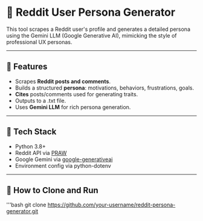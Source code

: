 # 🧠 Reddit User Persona Generator

This tool scrapes a Reddit user's profile and generates a detailed persona using the Gemini LLM (Google Generative AI), mimicking the style of professional UX personas.

---

## 📌 Features

- Scrapes **Reddit posts and comments**.
- Builds a structured **persona**: motivations, behaviors, frustrations, goals.
- **Cites** posts/comments used for generating traits.
- Outputs to a .txt file.
- Uses **Gemini LLM** for rich persona generation.

---

## 🔧 Tech Stack

- Python 3.8+
- Reddit API via [PRAW](https://praw.readthedocs.io)
- Google Gemini via [google-generativeai](https://pypi.org/project/google-generativeai/)
- Environment config via python-dotenv

---

## 🚀 How to Clone and Run

'''bash
git clone https://github.com/your-username/reddit-persona-generator.git
